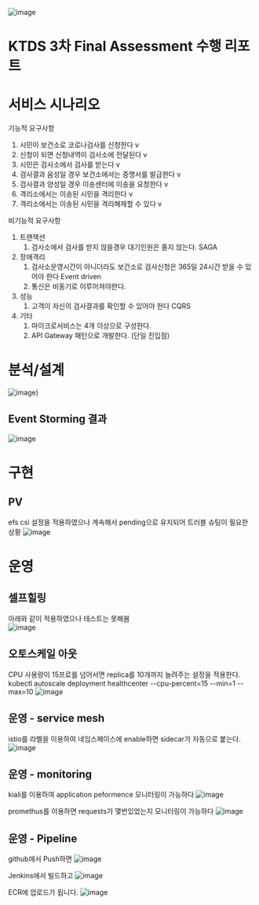 ![image](https://github.com/otonowook/food-delivery/assets/152375871/ab8797e8-209f-440e-b1e0-5a305f089db0)

# KTDS 3차 Final Assessment 수행 리포트


# 서비스 시나리오

기능적 요구사항
1. 시민이 보건소로 코로나검사를 신청한다 v
2. 신청이 되면 신청내역이 검사소에 전달된다 v
3. 시민은 검사소에서 검사를 받는다 v
5. 검사결과 음성일 경우 보건소에서는 증명서를 발급한다 v
6. 검사결과 양성일 경우 이송센터에 이송을 요청한다 v
7. 격리소에서는 이송된 시민을 격리한다 v
8. 격리소에서는 이송된 시민을 격리해제할 수 있다 v
    

비기능적 요구사항  
1. 트랜잭션
    1. 검사소에서 검사를 받지 않을경우 대기인원은 줄지 않는다.  SAGA
2. 장애격리
    1. 검사소운영시간이 아니더라도 보건소로 검사신청은 365일 24시간 받을 수 있어야 한다  Event driven
    2. 통신은 비동기로 이루어져야한다.
3. 성능
    1. 고객이 자신의 검사결과를 확인할 수 있어야 한다  CQRS
4. 기타
    1. 마이크로서비스는 4개 이상으로 구성한다.
    2. API Gateway 패턴으로 개발한다. (단일 진입점)


# 분석/설계
 ![image](https://github.com/otonowook/covidprevention/assets/152375871/5eb66574-f9e4-4008-9a35-d2616feff0c9))

## Event Storming 결과
![image](https://github.com/otonowook/covidprevention/assets/152375871/e43a765d-aefb-43a5-8ad9-f75fb5925f07)

# 구현

## PV 
efs csi 설정을 적용하였으나 계속해서 pending으로 유지되어 트러블 슈팅이 필요한 상황
![image](https://github.com/otonowook/covidprevention/assets/152375871/0562fb31-75d3-4e29-bea8-6d3c0b61cd95)



# 운영

## 셀프힐링
아래와 같이 적용하였으나 테스트는 못해봄         
![image](https://github.com/otonowook/covidprevention/assets/152375871/70c75d86-a0ba-4127-ac2e-05cdeb7e65d5)

## 오토스케일 아웃
CPU 사용량이 15프로를 넘어서면 replica를 10개까지 늘려주는 설정을 적용한다. 
kubectl autoscale deployment healthcenter --cpu-percent=15 --min=1 --max=10
![image](https://github.com/otonowook/covidprevention/assets/152375871/d1f73c07-29e9-481b-8e9d-0ccf288f7f1d)

## 운영 - service mesh
istio를 라벨을 이용하여 네임스페이스에 enable하면 sidecar가 자동으로 붙는다.
![image](https://github.com/otonowook/covidprevention/assets/152375871/2f21d159-a2f9-452e-84c5-19147cafefb0)

## 운영 - monitoring
kiali를 이용하여 application peformence 모니터링이 가능하다
![image](https://github.com/otonowook/covidprevention/assets/152375871/43e9a299-86e0-48ad-91d6-bd131214a460)

promethus를 이용하면 requests가 몇번있었는지 모니터링이 가능하다
![image](https://github.com/otonowook/covidprevention/assets/152375871/7d677425-ecdf-48f5-b428-9424b517d1b9)

## 운영 - Pipeline
github에서 Push하면 
![image](https://github.com/otonowook/covidprevention/assets/152375871/858d350b-65f8-4ae7-ac30-cf7985315d60)

Jenkins에서 빌드하고 
![image](https://github.com/otonowook/covidprevention/assets/152375871/59ab46f3-8488-46b1-baec-7d631345ab75)

ECR에 업로드가 됩니다.
![image](https://github.com/otonowook/covidprevention/assets/152375871/702056b7-cd7a-42b1-a311-4d57f742309b)
